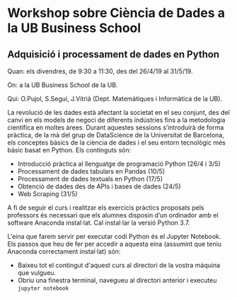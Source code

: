 # Workshop sobre Ciència de Dades a la UB Business School

## Adquisició i processament de dades en Python

Quan: els divendres, de 9:30 a 11:30, des del 26/4/19 al 31/5/19.

On: a la UB Business School de la UB.

Qui: O.Pujol, S.Seguí, J.Vitrià (Dept. Matemàtiques i Informàtica de la UB).

La revolució de les dades està afectant la societat en el seu conjunt, des del canvi en els models de negoci de
diferents indústries fins a la metodologia científica en moltes àrees. Durant aquestes sessions s’introduirà de
forma pràctica, de la mà del grup de DataScience de la Universitat de Barcelona, els conceptes bàsics de la
ciència de dades i el seu entorn tecnològic més bàsic basat en Python. Els continguts són:

+ Introducció pràctica al llenguatge de programació Python (26/4 i 3/5)
+ Processament de dades tabulars en Pandas (10/5)
+ Processament de dades textuals en Python (17/5)
+ Obtenció de dades des de APIs i bases de dades (24/5)
+ Web Scraping (31/5)

A fi de seguir el curs i realitzar els exercicis pràctics proposats pels professors és necessari que els
alumnes disposin d’un ordinador amb el software Anaconda instal·lat. Cal instal·lar la versió Python 3.7.

L'eina que farem servir per executar codi Python és el Jupyter Notebook. Els passos que heu de fer per accedir a aquesta eina (assumint que teniu Anaconda correctament instal·lat) són:

+ Baixeu tot el contingut d'aquest curs al directori de la vostra màquina que vulgueu.
+ Obriu una finestra terminal, navegueu al directori anterior i executeu `jupyter notebook`
